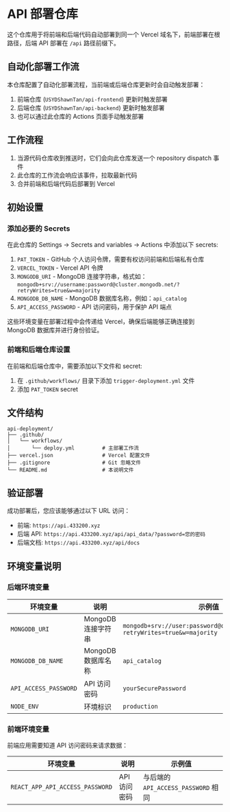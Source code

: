 # API 部署仓库

这个仓库用于将前端和后端代码自动部署到同一个 Vercel 域名下，前端部署在根路径，后端 API 部署在 `/api` 路径前缀下。

## 自动化部署工作流

本仓库配置了自动化部署流程，当前端或后端仓库更新时会自动触发部署：

1. 前端仓库 (`USYDShawnTan/api-frontend`) 更新时触发部署
2. 后端仓库 (`USYDShawnTan/api-backend`) 更新时触发部署
3. 也可以通过此仓库的 Actions 页面手动触发部署

## 工作流程

1. 当源代码仓库收到推送时，它们会向此仓库发送一个 repository dispatch 事件
2. 此仓库的工作流会响应该事件，拉取最新代码
3. 合并前端和后端代码后部署到 Vercel

## 初始设置

### 添加必要的 Secrets

在此仓库的 Settings -> Secrets and variables -> Actions 中添加以下 secrets:

1. `PAT_TOKEN` - GitHub 个人访问令牌，需要有权访问前端和后端私有仓库
2. `VERCEL_TOKEN` - Vercel API 令牌
3. `MONGODB_URI` - MongoDB 连接字符串，格式如：`mongodb+srv://username:password@cluster.mongodb.net/?retryWrites=true&w=majority`
4. `MONGODB_DB_NAME` - MongoDB 数据库名称，例如：`api_catalog`
5. `API_ACCESS_PASSWORD` - API 访问密码，用于保护 API 端点

这些环境变量在部署过程中会传递给 Vercel，确保后端能够正确连接到 MongoDB 数据库并进行身份验证。

### 前端和后端仓库设置

在前端和后端仓库中，需要添加以下文件和 secret:

1. 在 `.github/workflows/` 目录下添加 `trigger-deployment.yml` 文件
2. 添加 `PAT_TOKEN` secret

## 文件结构

```
api-deployment/
├── .github/
│   └── workflows/
│       └── deploy.yml         # 主部署工作流
├── vercel.json                # Vercel 配置文件
├── .gitignore                 # Git 忽略文件
└── README.md                  # 本说明文件
```

## 验证部署

成功部署后，您应该能够通过以下 URL 访问：

- 前端: `https://api.433200.xyz`
- 后端 API: `https://api.433200.xyz/api/api_data/?password=您的密码`
- 后端文档: `https://api.433200.xyz/api/docs`

## 环境变量说明

### 后端环境变量

| 环境变量              | 说明               | 示例值                                                                         |
| --------------------- | ------------------ | ------------------------------------------------------------------------------ |
| `MONGODB_URI`         | MongoDB 连接字符串 | `mongodb+srv://user:password@cluster.mongodb.net/?retryWrites=true&w=majority` |
| `MONGODB_DB_NAME`     | MongoDB 数据库名称 | `api_catalog`                                                                  |
| `API_ACCESS_PASSWORD` | API 访问密码       | `yourSecurePassword`                                                           |
| `NODE_ENV`            | 环境标识           | `production`                                                                   |

### 前端环境变量

前端应用需要知道 API 访问密码来请求数据：

| 环境变量                        | 说明         | 示例值                              |
| ------------------------------- | ------------ | ----------------------------------- |
| `REACT_APP_API_ACCESS_PASSWORD` | API 访问密码 | 与后端的 `API_ACCESS_PASSWORD` 相同 |
